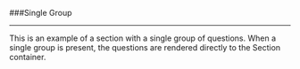 ###Single Group

---

This is an example of a section with a single group of questions. When a single group is present,
the questions are rendered directly to the Section container.

